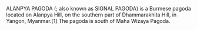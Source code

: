 ALANPYA PAGODA (; also known as SIGNAL PAGODA) is a Burmese pagoda located on Alanpya Hill, on the southern part of Dhammarakhita Hill, in Yangon, Myanmar.[1] The pagoda is south of Maha Wizaya Pagoda.
